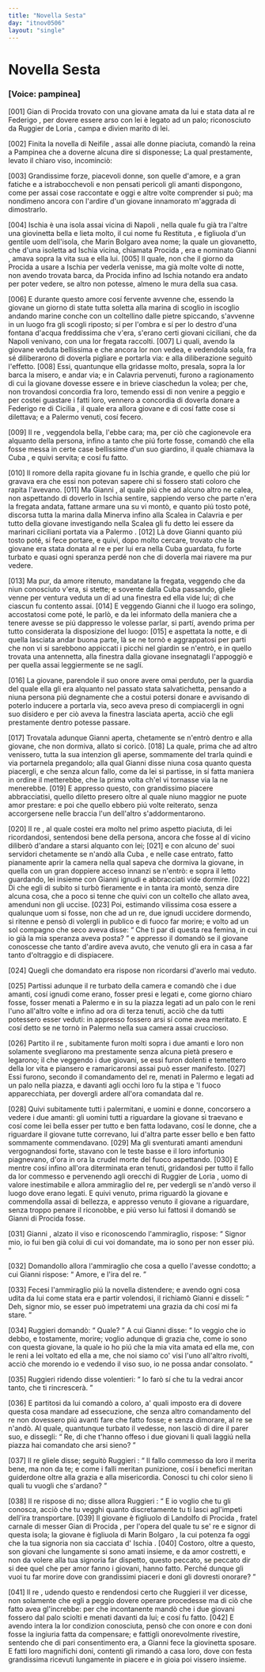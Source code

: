 ```yaml
---
title: "Novella Sesta"
day: "itnov0506"
layout: "single"
---
```

<div id="nov0506" type="novella" who="pampinea">
 <h1>
  Novella Sesta
 </h1>
 <argument>
  <p>
   <h3>
    [Voice: pampinea]
   </h3>
  </p>
  <p>
   <a name="p05060001">
    [001]
   </a>
   <name persref="gianniprocida" type="person">
    Gian di Procida
   </name>
   trovato con una giovane amata da lui e stata data al re
   <name persref="fediiar" type="person">
    Federigo
   </name>
   , per dovere essere arso con lei &egrave; legato ad un palo; riconosciuto da
   <name persref="ruggieriloria" type="person">
    Ruggier de Loria
   </name>
   , campa e divien marito di lei.
  </p>
 </argument>
 <div3 type="commentary" who="author">
  <p>
   <a name="p05060002">
    [002]
   </a>
   Finita la novella di
   <name persref="neifile" type="person">
    Neifile
   </name>
   , assai alle donne piaciuta, comand&ograve; la
   <name persref="fiammetta" type="person">
    reina
   </name>
   a
   <name persref="pampinea" type="person">
    Pampinea
   </name>
   che a doverne alcuna dire si disponesse; La qual prestamente, levato il chiaro viso, incominci&ograve;:
  </p>
 </div3>
 <div3 type="commentary" who="pampinea">
  <p>
   <a name="p05060003">
    [003]
   </a>
   Grandissime forze, piacevoli donne, son quelle d'amore, e a gran fatiche e a istrabocchevoli e non pensati pericoli gli amanti dispongono, come per assai cose raccontate e oggi e altre volte comprender si pu&ograve;; ma nondimeno ancora con l'ardire d'un giovane innamorato m'aggrada di dimostrarlo.
  </p>
 </div3>
 <p>
  <a name="p05060004">
   [004]
  </a>
  <name placeref="ischia" type="place">
   Ischia
  </name>
  &egrave; una isola assai vicina di
  <name placeref="napoli" type="place">
   Napoli
  </name>
  , nella quale fu gi&agrave; tra l'altre una giovinetta bella e lieta molto, il cui nome fu
  <name persref="restituta" type="person">
   Restituta
  </name>
  , e figliuola d'un gentile uom dell'isola, che
  <name persref="marino" type="person">
   Marin Bolgaro
  </name>
  avea nome; la quale un giovanetto, che d'una isoletta ad
  <name placeref="ischia" type="place">
   Ischia
  </name>
  vicina, chiamata
  <name placeref="procida" type="place">
   Procida
  </name>
  , era e nominato
  <name persref="gianniprocida" type="person">
   Gianni
  </name>
  , amava sopra la vita sua e ella lui.
  <a name="p05060005">
   [005]
  </a>
  Il quale, non che il giorno da
  <name placeref="procida" type="place">
   Procida
  </name>
  a usare a
  <name placeref="ischia" type="place">
   Ischia
  </name>
  per vederla venisse, ma gi&agrave; molte volte di notte, non avendo trovata barca, da
  <name placeref="procida" type="place">
   Procida
  </name>
  infino ad
  <name placeref="ischia" type="place">
   Ischia
  </name>
  notando era andato per poter vedere, se altro non potesse, almeno le mura della sua casa.
 </p>
 <p>
  <a name="p05060006">
   [006]
  </a>
  E durante questo amore cos&iacute; fervente avvenne che, essendo la giovane un giorno di state tutta soletta alla marina di scoglio in iscoglio andando marine conche con un coltellino dalle pietre spiccando, s'avvenne in un luogo fra gli scogli riposto; s&iacute; per l'ombra e s&iacute; per lo destro d'una fontana d'acqua freddissima che v'era, s'erano certi giovani ciciliani, che da
  <name placeref="napoli" type="place">
   Napoli
  </name>
  venivano, con una lor fregata raccolti.
  <a name="p05060007">
   [007]
  </a>
  Li quali, avendo la giovane veduta bellissima e che ancora lor non vedea, e vedendola sola, fra s&eacute; diliberarono di doverla pigliare e portarla via: e alla diliberazione seguit&ograve; l'effetto.
  <a name="p05060008">
   [008]
  </a>
  Essi, quantunque ella gridasse molto, presala, sopra la lor barca la misero, e andar via; e in
  <name placeref="Calabria" type="place">
   Calavria
  </name>
  pervenuti, furono a ragionamento di cui la giovane dovesse essere e in brieve ciaschedun la volea; per che, non trovandosi concordia fra loro, temendo essi di non venire a peggio e per costei guastare i fatti loro, vennero a concordia di doverla donare a
  <name persref="fediiar" type="person">
   Federigo
  </name>
  re di
  <name placeref="sicilia" type="place">
   Cicilia
  </name>
  , il quale era allora giovane e di cos&iacute; fatte cose si dilettava; e a
  <name placeref="palermo" type="place">
   Palermo
  </name>
  venuti, cos&iacute; fecero.
 </p>
 <p>
  <a name="p05060009">
   [009]
  </a>
  Il
  <name persref="fediiar" type="person">
   re
  </name>
  , veggendola bella, l'ebbe cara; ma, per ci&ograve; che cagionevole era alquanto della persona, infino a tanto che pi&uacute; forte fosse, comand&ograve; che ella fosse messa in certe case bellissime d'un suo giardino, il quale chiamava la
  <name placeref="cuba" type="place">
   Cuba
  </name>
  , e quivi servita; e cos&iacute; fu fatto.
 </p>
 <p>
  <a name="p05060010">
   [010]
  </a>
  Il romore della rapita giovane fu in
  <name placeref="ischia" type="place">
   Ischia
  </name>
  grande, e quello che pi&uacute; lor gravava era che essi non potevan sapere chi si fossero stati coloro che rapita l'avevano.
  <a name="p05060011">
   [011]
  </a>
  Ma
  <name persref="gianniprocida" type="person">
   Gianni
  </name>
  , al quale pi&uacute; che ad alcuno altro ne calea, non aspettando di doverlo in
  <name placeref="ischia" type="place">
   Ischia
  </name>
  sentire, sappiendo verso che parte n'era la fregata andata, fattane armare una su vi mont&ograve;, e quanto pi&uacute; tosto pot&eacute;, discorsa tutta la marina dalla
  <name placeref="minerva" type="place">
   Minerva
  </name>
  infino alla
  <name placeref="scalea" type="place">
   Scalea
  </name>
  in
  <name placeref="Calabria" type="place">
   Calavria
  </name>
  e per tutto della giovane investigando nella
  <name placeref="scalea" type="place">
   Scalea
  </name>
  gli fu detto lei essere da marinari ciciliani portata via a
  <name placeref="palermo" type="place">
   Palermo
  </name>
  .
  <a name="p05060012">
   [012]
  </a>
  L&agrave; dove
  <name persref="gianniprocida" type="person">
   Gianni
  </name>
  quanto pi&uacute; tosto pot&eacute;, si fece portare, e quivi, dopo molto cercare, trovato che la giovane era stata donata al re e per lui era nella
  <name placeref="cuba" type="place">
   Cuba
  </name>
  guardata, fu forte turbato e quasi ogni speranza perd&eacute; non che di doverla mai riavere ma pur vedere.
 </p>
 <p>
  <a name="p05060013">
   [013]
  </a>
  Ma pur, da amore ritenuto, mandatane la fregata, veggendo che da niun conosciuto v'era, si stette; e sovente dalla
  <name placeref="cuba" type="place">
   Cuba
  </name>
  passando, gliele venne per ventura veduta un d&iacute; ad una finestra ed ella vide lui; di che ciascun fu contento assai.
  <a name="p05060014">
   [014]
  </a>
  E veggendo
  <name persref="gianniprocida" type="person">
   Gianni
  </name>
  che il luogo era solingo, accostatosi come pot&eacute;, le parl&ograve;, e da lei informato della maniera che a tenere avesse se pi&uacute; dappresso le volesse parlar, si part&iacute;, avendo prima per tutto considerata la disposizione del luogo:
  <a name="p05060015">
   [015]
  </a>
  e aspettata la notte, e di quella lasciata andar buona parte, l&agrave; se ne torn&ograve; e aggrappatosi per parti che non vi si sarebbono appiccati i picchi nel giardin se n'entr&ograve;, e in quello trovata una antennetta, alla finestra dalla giovane insegnatagli l'appoggi&ograve; e per quella assai leggiermente se ne sagl&iacute;.
 </p>
 <p>
  <a name="p05060016">
   [016]
  </a>
  La giovane, parendole il suo onore avere omai perduto, per la guardia del quale ella gli era alquanto nel passato stata salvatichetta, pensando a niuna persona pi&uacute; degnamente che a costui potersi donare e avvisando di poterlo inducere a portarla via, seco aveva preso di compiacergli in ogni suo disidero e per ci&ograve; aveva la finestra lasciata aperta, acci&ograve; che egli prestamente dentro potesse passare.
 </p>
 <p>
  <a name="p05060017">
   [017]
  </a>
  Trovatala adunque
  <name persref="gianniprocida" type="person">
   Gianni
  </name>
  aperta, chetamente se n'entr&ograve; dentro e alla giovane, che non dormiva, allato si coric&ograve;.
  <a name="p05060018">
   [018]
  </a>
  La quale, prima che ad altro venissero, tutta la sua intenzion gli aperse, sommamente del trarla quindi e via portarnela pregandolo; alla qual
  <name persref="gianniprocida" type="person">
   Gianni
  </name>
  disse niuna cosa quanto questa piacergli, e che senza alcun fallo, come da lei si partisse, in s&iacute; fatta maniera in ordine il metterebbe, che la prima volta ch'el vi tornasse via la ne menerebbe.
  <a name="p05060019">
   [019]
  </a>
  E appresso questo, con grandissimo piacere abbracciatisi, quello diletto presero oltre al quale niuno maggior ne puote amor prestare: e poi che quello ebbero pi&uacute; volte reiterato, senza accorgersene nelle braccia l'un dell'altro s'addormentarono.
 </p>
 <p>
  <a name="p05060020">
   [020]
  </a>
  Il
  <name persref="fediiar" type="person">
   re
  </name>
  , al quale costei era molto nel primo aspetto piaciuta, di lei ricordandosi, sentendosi bene della persona, ancora che fosse al d&iacute; vicino diliber&ograve; d'andare a starsi alquanto con lei;
  <a name="p05060021">
   [021]
  </a>
  e con alcuno de' suoi servidori chetamente se n'and&ograve; alla
  <name placeref="cuba" type="place">
   Cuba
  </name>
  , e nelle case entrato, fatto pianamente aprir la camera nella qual sapeva che dormiva la giovane, in quella con un gran doppiere acceso innanzi se n'entr&ograve;: e sopra il letto guardando, lei insieme con
  <name persref="gianniprocida" type="person">
   Gianni
  </name>
  ignudi e abbracciati vide dormire.
  <a name="p05060022">
   [022]
  </a>
  Di che egli di subito si turb&ograve; fieramente e in tanta ira mont&ograve;, senza dire alcuna cosa, che a poco si tenne che quivi con un coltello che allato avea, amenduni non gli uccise.
  <a name="p05060023">
   [023]
  </a>
  Poi, estimando vilissima cosa essere a qualunque uom si fosse, non che ad un re, due ignudi uccidere dormendo, si ritenne e pens&ograve; di volergli in publico e di fuoco far morire; e volto ad un sol compagno che seco aveva disse:
  <q direct="unspecified" who="fediiar">
   Che ti par di questa rea femina, in cui io gi&agrave; la mia speranza aveva posta?
  </q>
  e appresso il domand&ograve; se il giovane conoscesse che tanto d'ardire aveva avuto, che venuto gli era in casa a far tanto d'oltraggio e di dispiacere.
 </p>
 <p>
  <a name="p05060024">
   [024]
  </a>
  Quegli che domandato era rispose non ricordarsi d'averlo mai veduto.
 </p>
 <p>
  <a name="p05060025">
   [025]
  </a>
  Partissi adunque il
  <name persref="fediiar" type="person">
   re
  </name>
  turbato della camera e comand&ograve; che i due amanti, cos&iacute; ignudi come erano, fosser presi e legati e, come giorno chiaro fosse, fosser menati a
  <name placeref="palermo" type="place">
   Palermo
  </name>
  e in su la piazza legati ad un palo con le reni l'uno all'altro volte e infino ad ora di terza tenuti, acci&ograve; che da tutti potessero esser veduti: in appresso fossero arsi s&iacute; come avea meritato. E cos&iacute; detto se ne torn&ograve; in
  <name placeref="palermo" type="place">
   Palermo
  </name>
  nella sua camera assai cruccioso.
 </p>
 <p>
  <a name="p05060026">
   [026]
  </a>
  Partito il
  <name persref="fediiar" type="person">
   re
  </name>
  , subitamente furon molti sopra i due amanti e loro non solamente svegliarono ma prestamente senza alcuna piet&agrave; presero e legarono; il che veggendo i due giovani, se essi furon dolenti e temettero della lor vita e piansero e ramaricaronsi assai pu&ograve; esser manifesto.
  <a name="p05060027">
   [027]
  </a>
  Essi furono, secondo il comandamento del re, menati in
  <name placeref="palermo" type="place">
   Palermo
  </name>
  e legati ad un palo nella piazza, e davanti agli occhi loro fu la stipa e 'l fuoco apparecchiata, per dovergli ardere all'ora comandata dal re.
 </p>
 <p>
  <a name="p05060028">
   [028]
  </a>
  Quivi subitamente tutti i palermitani, e uomini e donne, concorsero a vedere i due amanti: gli uomini tutti a riguardare la giovane si traevano e cos&iacute; come lei bella esser per tutto e ben fatta lodavano, cos&iacute; le donne, che a riguardare il giovane tutte correvano, lui d'altra parte esser bello e ben fatto sommamente commendavano.
  <a name="p05060029">
   [029]
  </a>
  Ma gli sventurati amanti amenduni vergognandosi forte, stavano con le teste basse e il loro infortunio piagnevano, d'ora in ora la crudel morte del fuoco aspettando.
  <a name="p05060030">
   [030]
  </a>
  E mentre cos&iacute; infino all'ora diterminata eran tenuti, gridandosi per tutto il fallo da lor commesso e pervenendo agli orecchi di
  <name persref="ruggieriloria" type="person">
   Ruggier de Loria
  </name>
  , uomo di valore inestimabile e allora ammiraglio del re, per vedergli se n'and&ograve; verso il luogo dove erano legati. E quivi venuto, prima riguard&ograve; la giovane e commendolla assai di bellezza, e appresso venuto il giovane a riguardare, senza troppo penare il riconobbe, e pi&uacute; verso lui fattosi il domand&ograve; se
  <name persref="gianniprocida" type="person">
   Gianni di Procida
  </name>
  fosse.
 </p>
 <p>
  <a name="p05060031">
   [031]
  </a>
  <name persref="gianniprocida" type="person">
   Gianni
  </name>
  , alzato il viso e riconoscendo l'ammiraglio, rispose:
  <q direct="unspecified" who="gianniprocida">
   Signor mio, io fui ben gi&agrave; colui di cui voi domandate, ma io sono per non esser pi&uacute;.
  </q>
 </p>
 <p>
  <a name="p05060032">
   [032]
  </a>
  Domandollo allora l'ammiraglio che cosa a quello l'avesse condotto; a cui
  <name persref="gianniprocida" type="person">
   Gianni
  </name>
  rispose:
  <q direct="unspecified" who="gianniprocida">
   Amore, e l'ira del re.
  </q>
 </p>
 <p>
  <a name="p05060033">
   [033]
  </a>
  Fecesi l'ammiraglio pi&uacute; la novella distendere; e avendo ogni cosa udita da lui come stata era e partir volendosi, il richiam&ograve;
  <name persref="gianniprocida" type="person">
   Gianni
  </name>
  e disseli:
  <q direct="unspecified" who="gianniprocida">
   Deh, signor mio, se esser pu&ograve; impetratemi una grazia da chi cos&iacute; mi fa stare.
  </q>
 </p>
 <p>
  <a name="p05060034">
   [034]
  </a>
  <name persref="ruggieriloria" type="person">
   Ruggieri
  </name>
  domand&ograve;:
  <q direct="unspecified" who="ruggieriloria">
   Quale?
  </q>
  A cui
  <name persref="gianniprocida" type="person">
   Gianni
  </name>
  disse:
  <q direct="unspecified" who="gianniprocida">
   Io veggio che io debbo, e tostamente, morire; voglio adunque di grazia che, come io sono con questa giovane, la quale io ho pi&uacute; che la mia vita amata ed ella me, con le reni a lei voltato ed ella a me, che noi siamo co' visi l'uno all'altro rivolti, acci&ograve; che morendo io e vedendo il viso suo, io ne possa andar consolato.
  </q>
 </p>
 <p>
  <a name="p05060035">
   [035]
  </a>
  <name persref="ruggieriloria" type="person">
   Ruggieri
  </name>
  ridendo disse volentieri:
  <q direct="unspecified" who="ruggieriloria">
   Io far&ograve; s&iacute; che tu la vedrai ancor tanto, che ti rincrescer&agrave;.
  </q>
 </p>
 <p>
  <a name="p05060036">
   [036]
  </a>
  E partitosi da lui comand&ograve; a coloro, a' quali imposto era di dovere questa cosa mandare ad essecuzione, che senza altro comandamento del re non dovessero pi&uacute; avanti fare che fatto fosse; e senza dimorare, al re se n'and&ograve;. Al quale, quantunque turbato il vedesse, non lasci&ograve; di dire il parer suo, e dissegli:
  <q direct="unspecified" who="ruggieriloria">
   Re, di che t'hanno offeso i due giovani li quali laggi&uacute; nella piazza hai comandato che arsi sieno?
  </q>
 </p>
 <p>
  <a name="p05060037">
   [037]
  </a>
  Il
  <name persref="fediiar" type="person">
   re
  </name>
  gliele disse; seguit&ograve;
  <name persref="ruggieriloria" type="person">
   Ruggieri
  </name>
  :
  <q direct="unspecified" who="ruggieriloria">
   Il fallo commesso da loro il merita bene, ma non da te; e come i falli meritan punizione, cos&iacute; i benefici meritan guiderdone oltre alla grazia e alla misericordia. Conosci tu chi color sieno li quali tu vuogli che s'ardano?
  </q>
 </p>
 <p>
  <a name="p05060038">
   [038]
  </a>
  Il
  <name persref="fediiar" type="person">
   re
  </name>
  rispose di no; disse allora
  <name persref="ruggieriloria" type="person">
   Ruggieri
  </name>
  :
  <q direct="unspecified" who="ruggieriloria">
   E io voglio che tu gli conosca, acci&ograve; che tu vegghi quanto discretamente tu ti lasci agl'impeti dell'ira transportare.
   <a name="p05060039">
    [039]
   </a>
   Il giovane &egrave; figliuolo di
   <name persref="landolfoprocida" type="person">
    Landolfo di Procida
   </name>
   , fratel carnale di messer
   <name persref="gianprocida" type="person">
    Gian di Procida
   </name>
   , per l'opera del quale tu se' re e signor di questa isola; la giovane &egrave; figliuola di
   <name persref="marino" type="person">
    Marin Bolgaro
   </name>
   , la cui potenza fa oggi che la tua signoria non sia cacciata d'
   <name placeref="ischia" type="place">
    Ischia
   </name>
   .
   <a name="p05060040">
    [040]
   </a>
   Costoro, oltre a questo, son giovani che lungamente si sono amati insieme, e da amor costretti, e non da volere alla tua signoria far dispetto, questo peccato, se peccato dir si dee quel che per amor fanno i giovani, hanno fatto. Perch&eacute; dunque gli vuoi tu far morire dove con grandissimi piaceri e doni gli dovresti onorare?
  </q>
 </p>
 <p>
  <a name="p05060041">
   [041]
  </a>
  Il
  <name persref="fediiar" type="person">
   re
  </name>
  , udendo questo e rendendosi certo che
  <name persref="ruggieriloria" type="person">
   Ruggieri
  </name>
  il ver dicesse, non solamente che egli a peggio dovere operare procedesse ma di ci&ograve; che fatto avea gl'increbbe: per che incontanente mand&ograve; che i due giovani fossero dal palo sciolti e menati davanti da lui; e cos&iacute; fu fatto.
  <a name="p05060042">
   [042]
  </a>
  E avendo intera la lor condizion conosciuta, pens&ograve; che con onore e con doni fosse la ingiuria fatta da compensare; e fattigli onorevolmente rivestire, sentendo che di pari consentimento era, a
  <name persref="gianniprocida" type="person">
   Gianni
  </name>
  fece la giovinetta sposare. E fatti loro magnifichi doni, contenti gli rimand&ograve; a casa loro, dove con festa grandissima ricevuti lungamente in piacere e in gioia poi vissero insieme.
 </p>
</div>